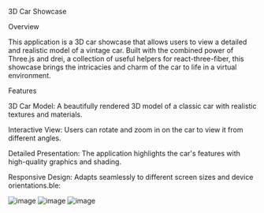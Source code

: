 
3D Car Showcase

Overview

This application is a 3D car showcase that allows users to view a detailed and realistic model of a vintage car. Built with the combined power of Three.js and drei, a collection of useful helpers for react-three-fiber, this showcase brings the intricacies and charm of the car to life in a virtual environment.

Features

3D Car Model: A beautifully rendered 3D model of a classic car with realistic textures and materials.

Interactive View: Users can rotate and zoom in on the car to view it from different angles.

Detailed Presentation: The application highlights the car's features with high-quality graphics and shading.

Responsive Design: Adapts seamlessly to different screen sizes and device orientations.ble:

![image](https://github.com/Sereth1/Car3dShow/assets/129552184/4a433997-2e37-4f3d-bb53-3fcff97ce01c)
![image](https://github.com/Sereth1/Car3dShow/assets/129552184/9706632e-b80a-4fde-a4e7-d7eeb6c0cff6)
![image](https://github.com/Sereth1/Car3dShow/assets/129552184/1d67c9a1-8a97-422e-bf5c-864d60441112)

